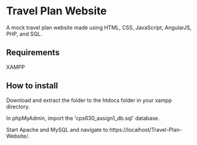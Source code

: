 # Travel Plan Website

A mock travel plan website made using HTML, CSS, JavaScript, AngularJS, PHP, and SQL.

## Requirements

XAMPP

## How to install

Download and extract the folder to the htdocs folder in your xampp directory.

In phpMyAdmin, import the 'cps630_assign1_db.sql' database.

Start Apache and MySQL and navigate to https://localhost/Travel-Plan-Website/.
